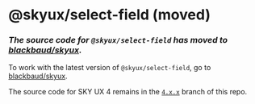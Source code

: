 # @skyux/select-field (moved)

### *The source code for `@skyux/select-field` has moved to [blackbaud/skyux](https://github.com/blackbaud/skyux).*

To work with the latest version of `@skyux/select-field`, go to [blackbaud/skyux](https://github.com/blackbaud/skyux).

The source code for SKY UX 4 remains in the [`4.x.x`](https://github.com/blackbaud/skyux-select-field/tree/4.x.x) branch of this repo.
